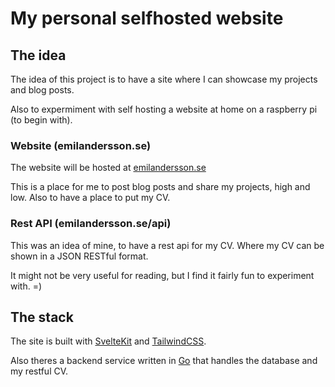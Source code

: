 # My personal selfhosted website

## The idea

The idea of this project is to have a site where I can showcase my projects and blog posts.

Also to expermiment with self hosting a website at home on a raspberry pi (to begin with).

### Website (emilandersson.se)

The website will be hosted at [emilandersson.se](https://emilandersson.se/)

This is a place for me to post blog posts and share my projects, high and low. Also to have a place to put my CV.

### Rest API (emilandersson.se/api)

This was an idea of mine, to have a rest api for my CV. Where my CV can be shown in a JSON RESTful format.

It might not be very useful for reading, but I find it fairly fun to experiment with. =)


## The stack

The site is built with [SvelteKit](https://kit.svelte.dev/) and [TailwindCSS](https://tailwindcss.com/).

Also theres a backend service written in [Go](https://go.dev/) that handles the database and my restful CV.
